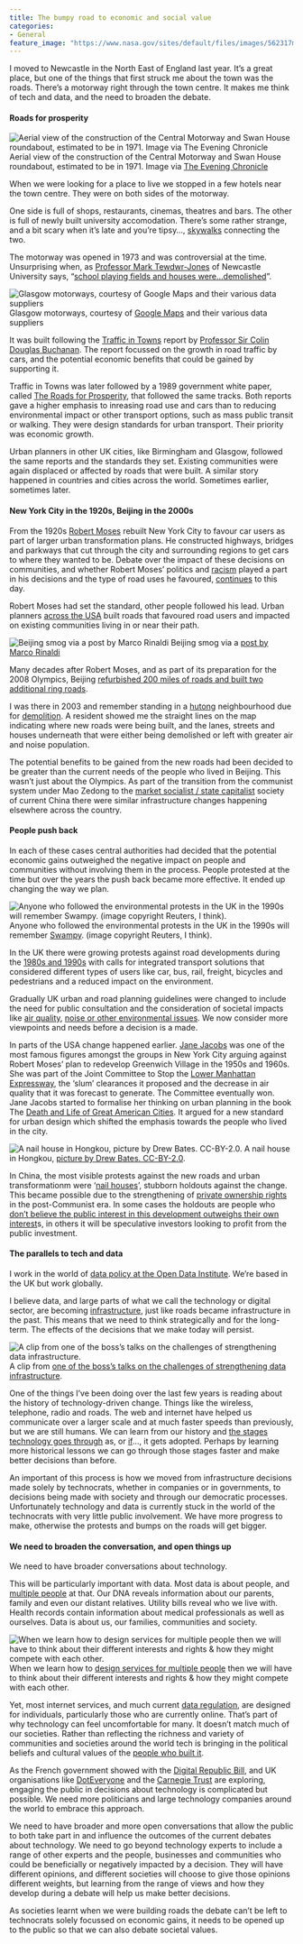 ```yaml
---
title: The bumpy road to economic and social value
categories:
- General
feature_image: "https://www.nasa.gov/sites/default/files/images/562317main_PIA14033_full.jpg"
---
```


I moved to Newcastle in the North East of England last year. It’s a great place, but one of the things that first struck me about the town was the roads. There’s a motorway right through the town centre. It makes me think of tech and data, and the need to broaden the debate.

<!-- more -->

#### Roads for prosperity

![Aerial view of the construction of the Central Motorway and Swan House roundabout, estimated to be in 1971. Image via [The Evening Chronicle](https://en.wikipedia.org/wiki/Evening_Chronicle)](https://cdn-images-1.medium.com/max/600/1*h1b1s2MatY9vh7ZHvQaqOQ.jpeg)
Aerial view of the construction of the Central Motorway and Swan House roundabout, estimated to be in 1971. Image via [The Evening Chronicle](https://en.wikipedia.org/wiki/Evening_Chronicle)

When we were looking for a place to live we stopped in a few hotels near the town centre. They were on both sides of the motorway.

One side is full of shops, restaurants, cinemas, theatres and bars. The other is full of newly built university accomodation. There’s some rather strange, and a bit scary when it’s late and you’re tipsy…, [skywalks](https://metalanddust.org/2016/07/03/newcastles-skywalks/) connecting the two.

The motorway was opened in 1973 and was controversial at the time. Unsurprising when, as [Professor Mark Tewdwr-Jones](https://twitter.com/profmarktj) of Newcastle University says, “[school playing fields and houses were…demolished](https://www.chroniclelive.co.uk/news/north-east-news/how-newcastles-central-motorway-made-11924992)”.

![Glasgow motorways, courtesy of [Google Maps](https://www.google.com/maps/place/Glasgow/@55.8588894,-4.2828621,4373m/data=!3m1!1e3!4m5!3m4!1s0x488815562056ceeb:0x71e683b805ef511e!8m2!3d55.864237!4d-4.251806) and their various data suppliers](https://cdn-images-1.medium.com/max/600/1*UfGNPV6DQ2IPlC4uwX1_0A.png)
Glasgow motorways, courtesy of [Google Maps](https://www.google.com/maps/place/Glasgow/@55.8588894,-4.2828621,4373m/data=!3m1!1e3!4m5!3m4!1s0x488815562056ceeb:0x71e683b805ef511e!8m2!3d55.864237!4d-4.251806) and their various data suppliers

It was built following the [Traffic in Towns](https://en.wikipedia.org/wiki/Traffic_in_Towns#Response_and_legacy) report by [Professor Sir Colin Douglas Buchanan](https://en.wikipedia.org/wiki/Colin_Buchanan_%28town_planner%29). The report focussed on the growth in road traffic by cars, and the potential economic benefits that could be gained by supporting it.

Traffic in Towns was later followed by a 1989 government white paper, called [The Roads for Prosperity](https://en.wikipedia.org/wiki/Roads_for_Prosperity), that followed the same tracks. Both reports gave a higher emphasis to inreasing road use and cars than to reducing environmental impact or other transport options, such as mass public transit or walking. They were design standards for urban transport. Their priority was economic growth.

Urban planners in other UK cities, like Birmingham and Glasgow, followed the same reports and the standards they set. Existing communities were again displaced or affected by roads that were built. A similar story happened in countries and cities across the world. Sometimes earlier, sometimes later.

#### New York City in the 1920s, Beijing in the 2000s

From the 1920s [Robert Moses](https://en.wikipedia.org/wiki/Robert_Moses) rebuilt New York City to favour car users as part of larger urban transformation plans. He constructed highways, bridges and parkways that cut through the city and surrounding regions to get cars to where they wanted to be. Debate over the impact of these decisions on communities, and whether Robert Moses’ politics and [racism](http://www.hopesandfears.com/hopes/now/politics/216905-the-lingering-effects-of-nyc-racist-city-planning) played a part in his decisions and the type of road uses he favoured, [continues](https://www.citylab.com/transportation/2017/07/how-low-did-he-go/533019/) to this day.

Robert Moses had set the standard, other people followed his lead. Urban planners [across the USA](https://gizmodo.com/building-highways-through-cities-was-a-huge-mistake-but-1768050078?utm_medium=sharefromsite&utm_source=Gizmodo_twitter) built roads that favoured road users and impacted on existing communities living in or near their path.

![Beijing smog via a [post by Marco Rinaldi](http://aasarchitecture.com/2012/08/pollution-over-beijing.html)](https://cdn-images-1.medium.com/max/600/1*hMROI5JXevgGof8wo4-3xg.jpeg)
Beijing smog via a [post by Marco Rinaldi](http://aasarchitecture.com/2012/08/pollution-over-beijing.html)

Many decades after Robert Moses, and as part of its preparation for the 2008 Olympics, Beijing [refurbished 200 miles of roads and built two additional ring roads](https://china.usc.edu/sites/default/files/legacy/AppImages/crs-beijing-olympics-2008.pdf).

I was there in 2003 and remember standing in a [hutong](https://en.wikipedia.org/wiki/Hutong) neighbourhood due for [demolition](https://www.theatlantic.com/international/archive/2012/02/razing-history-the-tragic-story-of-a-beijing-neighborhoods-destruction/252760/). A resident showed me the straight lines on the map indicating where new roads were being built, and the lanes, streets and houses underneath that were either being demolished or left with greater air and noise population.

The potential benefits to be gained from the new roads had been decided to be greater than the current needs of the people who lived in Beijing. This wasn’t just about the Olympics. As part of the transition from the communist system under Mao Zedong to the [market socialist / state capitalist](https://en.wikipedia.org/wiki/Socialist_market_economy) society of current China there were similar infrastructure changes happening elsewhere across the country.

#### People push back

In each of these cases central authorities had decided that the potential economic gains outweighed the negative impact on people and communities without involving them in the process. People protested at the time but over the years the push back became more effective. It ended up changing the way we plan.

![Anyone who followed the environmental protests in the UK in the 1990s will remember [Swampy](https://en.wikipedia.org/wiki/Swampy). (image copyright Reuters, I think).](https://cdn-images-1.medium.com/max/600/1*w3--MzjMHfXbrCxsTJT11w.png)
Anyone who followed the environmental protests in the UK in the 1990s will remember [Swampy](https://en.wikipedia.org/wiki/Swampy). (image copyright Reuters, I think).

In the UK there were growing protests against road developments during the [1980s and 1990s](https://en.wikipedia.org/wiki/Road_protest_in_the_United_Kingdom#1979–1997) with calls for integrated transport solutions that considered different types of users like car, bus, rail, freight, bicycles and pedestrians and a reduced impact on the environment.

Gradually UK urban and road planning guidelines were changed to include the need for public consultation and the consideration of societal impacts like [air quality](https://www.gov.uk/guidance/air-quality--3), [noise or other environmental issues](https://www.gov.uk/government/publications/your-property-and-highways-agency-road-proposals). We now consider more viewpoints and needs before a decision is a made.

In parts of the USA change happened earlier. [Jane Jacobs](https://en.wikipedia.org/wiki/Jane_Jacobs) was one of the most famous figures amongst the groups in New York City arguing against Robert Moses’ plan to redevelop Greenwich Village in the 1950s and 1960s. She was part of the Joint Committee to Stop the [Lower Manhattan Expressway](https://en.wikipedia.org/wiki/Interstate_78_in_New_York#Lower_Manhattan_Expressway), the ‘slum’ clearances it proposed and the decrease in air quality that it was forecast to generate. The Committee eventually won. Jane Jacobs started to formalise her thinking on urban planning in the book The [Death and Life of Great American Cities](https://en.wikipedia.org/wiki/The_Death_and_Life_of_Great_American_Cities). It argued for a new standard for urban design which shifted the emphasis towards the people who lived in the city.

![A nail house in Hongkou, [picture by Drew Bates. CC-BY-2.0](https://www.flickr.com/photos/triplefivechina/5104889564/in/photolist-8M6TPj-p7Ai9Q-9uMwc1-dRW4Z8-qxqhQa-bBb5YG-dS2CDJ-dsvbwe-dRW7gP-9uZn2Z-dS2Fx1-dF2dK4-8EdqGz-dS2Kr9-anrkNM-dRW7R4-7S8NWP-dRW2rz-5m6A5M-nG72oo-5maSff-395J6i-5m6zUc-5maS55-5maS7h-Uumomk-LgHt33-LH7ESV-S9VT66-KLeaBp-KL2UMC-LgJbsY-N7LDAd-gVJsAN-dL1Sd-4qJNDP-2LqZb-ea8Qya-9hExDs-5i83P4-pqTv6w-pcvCvi-dL4k6Y-85w3MR-awSiN3-cUBdiu-NBZyWE-MDaTUm-akdmzk-7T7Y7R).](https://cdn-images-1.medium.com/max/600/1*Z-d-ld9jiDKSqQDnxr9Lng.png)
A nail house in Hongkou, [picture by Drew Bates. CC-BY-2.0](https://www.flickr.com/photos/triplefivechina/5104889564/in/photolist-8M6TPj-p7Ai9Q-9uMwc1-dRW4Z8-qxqhQa-bBb5YG-dS2CDJ-dsvbwe-dRW7gP-9uZn2Z-dS2Fx1-dF2dK4-8EdqGz-dS2Kr9-anrkNM-dRW7R4-7S8NWP-dRW2rz-5m6A5M-nG72oo-5maSff-395J6i-5m6zUc-5maS55-5maS7h-Uumomk-LgHt33-LH7ESV-S9VT66-KLeaBp-KL2UMC-LgJbsY-N7LDAd-gVJsAN-dL1Sd-4qJNDP-2LqZb-ea8Qya-9hExDs-5i83P4-pqTv6w-pcvCvi-dL4k6Y-85w3MR-awSiN3-cUBdiu-NBZyWE-MDaTUm-akdmzk-7T7Y7R).

In China, the most visible protests against the new roads and urban transformationm were ‘[nail houses](https://en.wikipedia.org/wiki/Holdout_%28real_estate%29#Nail_house)’, stubborn holdouts against the change. This became possible due to the strengthening of [private ownership rights](https://en.wikipedia.org/wiki/Chinese_property_law#Deng_Xiaoping%27s_rule) in the post-Communist era. In some cases the holdouts are people who [don’t believe the public interest in this development outweighs their own interest](http://www.atimes.com/atimes/China_Business/IC31Cb01.html)s, in others it will be speculative investors looking to profit from the public investment.

#### The parallels to tech and data

I work in the world of [data policy at the Open Data Institute](https://theodi.org/person/peter-wells/). We’re based in the UK but work globally.

I believe data, and large parts of what we call the technology or digital sector, are becoming [infrastructure](https://theodi.org/topic/data-infrastructure/), just like roads became infrastructure in the past. This means that we need to think strategically and for the long-term. The effects of the decisions that we make today will persist.

![A clip from [one of the boss’s talks on the challenges of strengthening data infrastructure](https://www.slideshare.net/JeniT/the-challenges-of-building-a-strong-data-infrastructure).](https://cdn-images-1.medium.com/max/600/1*gbdxIC4j5ZK7YhXAhiowpA.png)
A clip from [one of the boss’s talks on the challenges of strengthening data infrastructure](https://www.slideshare.net/JeniT/the-challenges-of-building-a-strong-data-infrastructure).

One of the things I’ve been doing over the last few years is reading about the history of technology-driven change. Things like the wireless, telephone, radio and roads. The web and internet have helped us communicate over a larger scale and at much faster speeds than previously, but we are still humans. We can learn from our history and [the stages technology goes through](https://medium.com/@peterkwells/learning-from-historical-waves-3ce7f13a0a08) as, or [if](https://medium.com/@peterkwells/will-blockchains-or-beyoncé-change-the-world-baab586ac76b)…, it gets adopted. Perhaps by learning more historical lessons we can go through those stages faster and make better decisions than before.

An important of this process is how we moved from infrastructure decisions made solely by technocrats, whether in companies or in governments, to decisions being made with society and through our democratic processes. Unfortunately technology and data is currently stuck in the world of the technocrats with very little public involvement. We have more progress to make, otherwise the protests and bumps on the roads will get bigger.

#### We need to broaden the conversation, and open things up

We need to have broader conversations about technology.

This will be particularly important with data. Most data is about people, and [multiple people](https://theodi.org/article/most-data-is-about-multiple-people-what-does-that-mean-for-data-portability/) at that. Our DNA reveals information about our parents, family and even our distant relatives. Utility bills reveal who we live with. Health records contain information about medical professionals as well as ourselves. Data is about us, our families, communities and society.

![When we learn how to [design services for multiple people](https://dataportability.projectsbyif.com/theme-4-shared-and-competing-rights) then we will have to think about their different interests and rights & how they might compete with each other.](https://cdn-images-1.medium.com/max/600/1*aDUE8JlQHrSW1WT4mTJ3tg.png)
When we learn how to [design services for multiple people](https://dataportability.projectsbyif.com/theme-4-shared-and-competing-rights) then we will have to think about their different interests and rights & how they might compete with each other.

Yet, most internet services, and much current [data regulation](https://linnettaylor.wordpress.com/2017/01/10/group-privacy-a-new-book-on-the-next-generation-of-privacy-problems/), are designed for individuals, particularly those who are currently online. That’s part of why technology can feel uncomfortable for many. It doesn’t match much of our societies. Rather than reflecting the richness and variety of communities and societies around the world tech is bringing in the political beliefs and cultural values of the [people who built it](http://innovate.ucsb.edu/wp-content/uploads/2010/02/Winner-Do-Artifacts-Have-Politics-1980.pdf).

As the French government showed with the [Digital Republic Bill](https://www.gouvernement.fr/en/the-digital-bill), and UK organisations like [DotEveryone](https://medium.com/doteveryone/the-public-shaping-the-impacts-of-tech-7db5392a2fb4) and the [Carnegie Trust](https://www.carnegieuktrust.org.uk/publications/data-for-public-benefit/) are exploring, engaging the public in decisions about technology is complicated but possible. We need more politicians and large technology companies around the world to embrace this approach.

We need to have broader and more open conversations that allow the public to both take part in and influence the outcomes of the current debates about technology. We need to go beyond technology experts to include a range of other experts and the people, businesses and communities who could be beneficially or negatively impacted by a decision. They will have different opinions, and different societies will choose to give those opinions different weights, but learning from the range of views and how they develop during a debate will help us make better decisions.

As societies learnt when we were building roads the debate can’t be left to technocrats solely focussed on economic gains, it needs to be opened up to the public so that we can also debate societal values.
